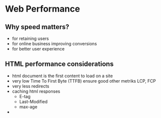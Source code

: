 # Web Performance

## Why speed matters?
+ for retaining users
+ for online business improving conversions
+ for better user experience

## HTML performance considerations
+ html document is the first content to load on a site 
+ very low Time To First Byte (TTFB) ensure good other metriks LCP, FCP
+ very less redirects
+ caching html responses
    + E-tag
    + Last-Modified
    + max-age
+ 